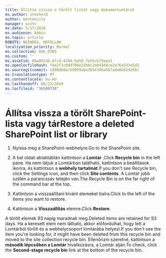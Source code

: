 ```yaml
---
title: Állítsa vissza a törölt listát vagy dokumentumtárat
ms.author: stevhord
author: bentoncity
manager: scotv
ms.date: 5/17/2018
ms.audience: Admin
ms.topic: article
ROBOTS: NOINDEX, NOFOLLOW
localization_priority: Normal
ms.collection: Adm_O365
ms.custom: ''
ms.assetid: 09a0553b-4fcd-410d-ba50-fe55cb79eea1
ms.openlocfilehash: f4e2f1c0dd798e22b6c2a043d0ce2e76a533e5d2
ms.sourcegitcommit: 1d98db8acb9959aba3b5e308a567ade6b62da56c
ms.translationtype: MT
ms.contentlocale: hu-HU
ms.lasthandoff: 08/22/2019
ms.locfileid: "36509738"
---
```

# <a name="restore-a-deleted-sharepoint-list-or-library"></a><span data-ttu-id="9dd72-102">Állítsa vissza a törölt SharePoint-lista vagy tár</span><span class="sxs-lookup"><span data-stu-id="9dd72-102">Restore a deleted SharePoint list or library</span></span>

1. <span data-ttu-id="9dd72-103">Nyissa meg a SharePoint-webhelyre.</span><span class="sxs-lookup"><span data-stu-id="9dd72-103">Go to the SharePoint site.</span></span>
    
2. <span data-ttu-id="9dd72-104">A bal oldali ablaktáblán kattintson a **Lomtár** .</span><span class="sxs-lookup"><span data-stu-id="9dd72-104">Click **Recycle bin** in the left pane.</span></span> <span data-ttu-id="9dd72-105">Ha nem látjuk a Lomtárban található, kattintson a beállítások ikonra, és kattintson a **webhely tartalmát**.</span><span class="sxs-lookup"><span data-stu-id="9dd72-105">If you don't see Recycle bin, click the Settings icon, and then click **Site contents**.</span></span> <span data-ttu-id="9dd72-106">A Lomtár jobb szélén a parancssáv tetején van.</span><span class="sxs-lookup"><span data-stu-id="9dd72-106">The Recycle Bin is on the far right of the command bar at the top.</span></span>
    
3. <span data-ttu-id="9dd72-107">Kattintson a visszaállítani kívánt elemeket balra.</span><span class="sxs-lookup"><span data-stu-id="9dd72-107">Click to the left of the items you want to restore.</span></span>
    
4. <span data-ttu-id="9dd72-108">Kattintson a **Visszaállítás** elemre.</span><span class="sxs-lookup"><span data-stu-id="9dd72-108">Click **Restore**.</span></span>
    
<span data-ttu-id="9dd72-109">A törölt elemek 93 napig maradnak meg.</span><span class="sxs-lookup"><span data-stu-id="9dd72-109">Deleted items are retained for 93 days.</span></span> <span data-ttu-id="9dd72-110">Ha a keresett elem nem látható, akkor előfordulhat, hogy lett a Lomtárból törölt és a webhelycsoport lomtárába helyezi.</span><span class="sxs-lookup"><span data-stu-id="9dd72-110">If you don't see the item you're looking for, it might have been deleted from this recycle bin and moved to the site collection recycle bin.</span></span> <span data-ttu-id="9dd72-111">Ellenőrizni szeretné, kattintson a **második lépcsőben a Lomtár** hivatkozásra, a Lomtár alján.</span><span class="sxs-lookup"><span data-stu-id="9dd72-111">To check, click the **Second-stage recycle bin** link at the bottom of the recycle bin.</span></span> 
  

